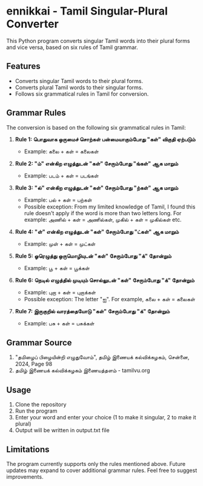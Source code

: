 # ennikkai - Tamil Singular-Plural Converter

This Python program converts singular Tamil words into their plural forms and vice versa, based on six rules of Tamil grammar.

## Features

- Converts singular Tamil words to their plural forms.
- Converts plural Tamil words to their singular forms.
- Follows six grammatical rules in Tamil for conversion.

## Grammar Rules

The conversion is based on the following six grammatical rules in Tamil:

1. **Rule 1: பொதுவாக ஒருமைச் சொற்கள் பன்மையாகும்போது "கள்" விகுதி ஏற்படும்**
   - Example: கலை + கள் = கலைகள்
   
2. **Rule 2: "ம்" என்கிற எழுத்துடன் "கள்" சேரும்போது "ங்கள்" ஆக மாறும்**
   - Example: படம் + கள் = படங்கள்
   
3. **Rule 3: "ல்" என்கிற எழுத்துடன் "கள்" சேரும்போது "ற்கள்" ஆக மாறும்**
   - Example: பல் + கள் = பற்கள்
   - Possible exception: From my limited knowledge of Tamil, I found this rule doesn't apply if the word is more than two letters long. For example: அணில் + கள் = அணில்கள், முகில் + கள் = முகில்கள் etc.

4. **Rule 4: "ள்" என்கிற எழுத்துடன் "கள்" சேரும்போது "ட்கள்" ஆக மாறும்**
   - Example: முள் + கள் = முட்கள்

5. **Rule 5: ஓரெழுத்து ஒருமொழியுடன் "கள்" சேரும்போது "க்" தோன்றும்**
   - Example: பூ + கள் = பூக்கள் 

6. **Rule 6: நெடில் எழுத்தில் முடியும் சொல்லுடன் "கள்" சேரும்போது "க்" தோன்றும்**
   - Example: புறா + கள் = புறாக்கள்
   - Possible exception: The letter "ஐ". For example, கலை + கள் = கலைகள்

7. **Rule 7: இருகுறில் வாரத்தையோடு "கள்" சேரும்போது "க்" தோன்றும்**
   - Example: பசு + கள் = பசுக்கள்

## Grammar Source

1. "தமிழைப் பிழையின்றி எழுதுவோம்", தமிழ் இணையக் கல்விக்கழகம், சென்னை, 2024, Page 98
2. தமிழ் இணையக் கல்விக்கழகம் இணையத்தளம் - tamilvu.org

## Usage

1. Clone the repository
2. Run the program
3. Enter your word and enter your choice (1 to make it singular, 2 to make it plural)
4. Output will be written in output.txt file

## Limitations

The program currently supports only the rules mentioned above. Future updates may expand to cover additional grammar rules. Feel free to suggest improvements.
